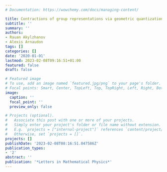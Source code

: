 ```yaml
---
# Documentation: https://wowchemy.com/docs/managing-content/

title: Contractions of group representations via geometric quantization
subtitle: ''
summary: ''
authors:
- Rauan Akylzhanov
- Alexis Arnaudon
tags: []
categories: []
date: '2020-01-01'
lastmod: 2023-02-08T09:16:51+01:00
featured: false
draft: false

# Featured image
# To use, add an image named `featured.jpg/png` to your page's folder.
# Focal points: Smart, Center, TopLeft, Top, TopRight, Left, Right, BottomLeft, Bottom, BottomRight.
image:
  caption: ''
  focal_point: ''
  preview_only: false

# Projects (optional).
#   Associate this post with one or more of your projects.
#   Simply enter your project's folder or file name without extension.
#   E.g. `projects = ["internal-project"]` references `content/project/deep-learning/index.md`.
#   Otherwise, set `projects = []`.
projects: []
publishDate: '2023-02-08T08:16:51.047586Z'
publication_types:
- '2'
abstract: ''
publication: '*Letters in Mathematical Physics*'
---
```


